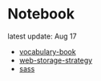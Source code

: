 # Notebook
latest update: Aug 17

* [vocabulary-book](#/notebook/vocabulary-book)
* [web-storage-strategy](#/notebook/web-storage-strategy)
* [sass](#/notebook/sass)

